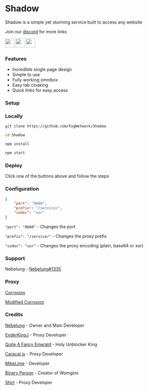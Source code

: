 # Shadow
Shadow is a simple yet stunning service built to access any website

Join our [discord](https://discord.gg/yk33HZSZkU) for more links

<a href="https://heroku.com/deploy?template=https://github.com/avinashkulshrestha/Shadow"><img height="30px" src="https://raw.githubusercontent.com/FogNetwork/Tsunami/main/deploy/heroku2.svg"><img></a>
<a href="https://repl.it/github/FogNetwork/Shadow"><img height="30px" src="https://raw.githubusercontent.com/FogNetwork/Tsunami/main/deploy/replit2.svg"><img></a>
<a href="https://glitch.com/edit/#!/import/github/FogNetwork/Shadow"><img height="30px" src="https://raw.githubusercontent.com/FogNetwork/Tsunami/main/deploy/glitch2.svg"><img></a>

### Features
- Incredible single page design
- Simple to use
- Fully working omnibox
- Easy tab cloaking
- Quick links for easy access

### Setup

### Locally

```sh
git clone https://github.com/FogNetwork/Shadow

cd Shadow

npm install

npm start
```

### Deploy

Click one of the buttons above and follow the steps

### Configuration

```json
{
    "port": "8080",
    "prefix": "/service/",
    "codec": "xor"
}
```

`"port": "8080"` - Changes the port

`"prefix": "/service/"` - Changes the proxy prefix

`"codec": "xor"` - Changes the proxy encoding (plain, base64 or xor)

### Support

Nebelung - [Nebelung#1335](https://discord.com/users/887118260963782686)

### Proxy 

[Corrosion](https://github.com/titaniumnetwork-dev/Corrosion)

[Modified Corrosion](https://github.com/BinBashBanana/Corrosion-Heroku)

### Credits

[Nebelung](https://github.com/Nebelung-Dev) - Owner and Main Developer

[EnderKingJ](https://github.com/EnderKingJ) - Proxy Developer

[Quite A Fancy Emerald](https://github.com/QuiteAFancyEmerald) - Holy Unblocker King

[Caracal.js](https://github.com/caracal-js) - Proxy Developer

[MikeLime](https://github.com/MikeLime-dev) - Developer

[Binary Person](https://github.com/binary-person) - Creator of Womginx

[Shirt](https://github.com/shirt-dev) - Proxy Developer
